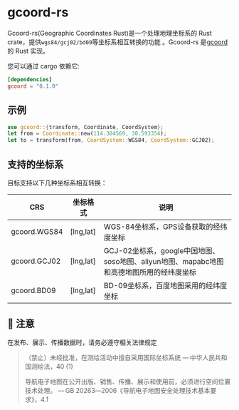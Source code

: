 # gcoord-rs

Gcoord-rs(Geographic Coordinates Rust)是一个处理地理坐标系的 Rust crate，提供`wgs84/gcj02/bd09`等坐标系相互转换的功能 。Gcoord-rs 是[gcoord](https://github.com/hujiulong/gcoord)的 Rust 实现。

您可以通过 cargo 依赖它:
```toml
[dependencies]
gcoord = "0.1.0"
```

## 示例

```Rust
use gcoord::{transform, Coordinate, CoordSystem};
let from = Coordinate::new(114.304569, 30.593354);
let to = transform(from, CoordSystem::WGS84, CoordSystem::GCJ02);
```

## 支持的坐标系
目标支持以下几种坐标系相互转换：

| CRS                | 坐标格式   | 说明    |
| --------           | --------- | ----- |
| gcoord.WGS84       | [lng,lat] | WGS-84坐标系，GPS设备获取的经纬度坐标   |
| gcoord.GCJ02       | [lng,lat] | GCJ-02坐标系，google中国地图、soso地图、aliyun地图、mapabc地图和高德地图所用的经纬度坐标   |
| gcoord.BD09        | [lng,lat] | BD-09坐标系，百度地图采用的经纬度坐标    |


## 🚨 注意
在发布、展示、传播数据时，请务必遵守相关法律规定

> （禁止）未经批准，在测绘活动中擅自采用国际坐标系统
> — 中华人民共和国测绘法，40 (1)
>
> 导航电子地图在公开出版、销售、传播、展示和使用前，必须进行空间位置技术处理。
>— GB 20263―2006《导航电子地图安全处理技术基本要求》，4.1